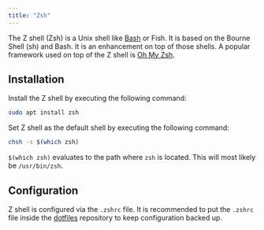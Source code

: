 ```yaml
---
title: "Zsh"
---
```


The Z shell (Zsh) is a Unix shell like [Bash](bash) or Fish. It is based
on the Bourne Shell (sh) and Bash. It is an enhancement on top of those
shells. A popular framework used on top of the Z shell is [Oh My
Zsh](oh-my-zsh).

## Installation
Install the Z shell by executing the following command:

```sh
sudo apt install zsh
```

Set Z shell as the default shell by executing the following command:

```sh
chsh -s $(which zsh)
```

`$(which zsh)` evaluates to the path where `zsh` is located. This will
most likely be `/usr/bin/zsh`.

## Configuration
Z shell is configured via the `.zshrc` file. It is recommended to put
the `.zshrc` file inside the [dotfiles](dotfiles) repository to keep
configuration backed up.
